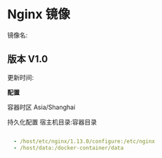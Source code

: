 Nginx 镜像
==========
镜像名: 

版本 V1.0
---------
更新时间: 


**配置**

容器时区
Asia/Shanghai

持久化配置
宿主机目录:容器目录
```yml

  - /host/etc/nginx/1.13.0/configure:/etc/nginx
  - /host/data:/docker-container/data
  
```

